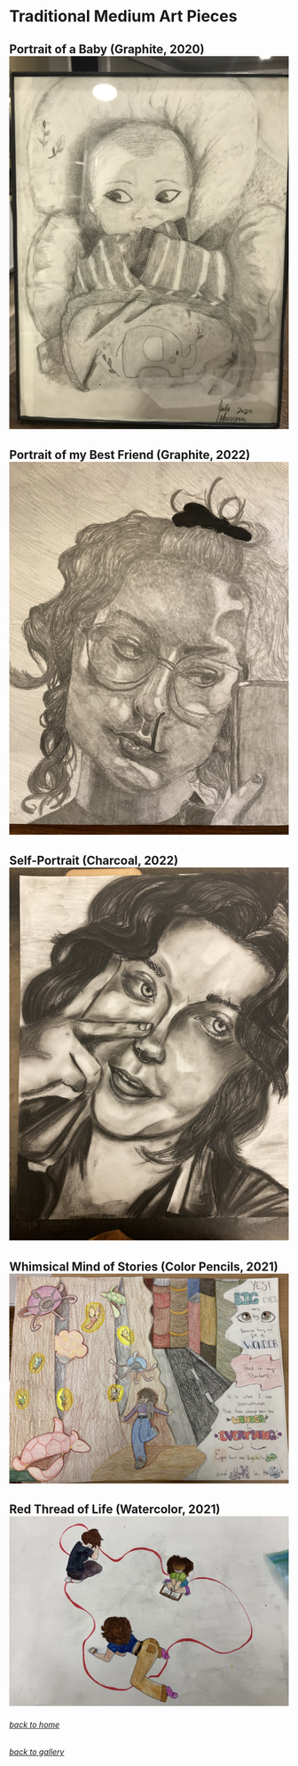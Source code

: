 <!-- layout: page
title: "trad"
permalink: /trad/ -->

# Traditional Medium Art Pieces

## Portrait of a Baby (Graphite, 2020) ![](/Art/Baby.jpg)

## Portrait of my Best Friend (Graphite, 2022) ![](/Art/Kayla.jpg)

## Self-Portrait (Charcoal, 2022) ![](/Art/Me.jpg)

## Whimsical Mind of Stories (Color Pencils, 2021) ![](/Art/Final.JPG)

## Red Thread of Life (Watercolor, 2021) ![](/Art/MidTerm.JPG)

###### [back to home](jmorrison11.github.io) 
###### [back to gallery](jmorrison11.github.io/gallery)
